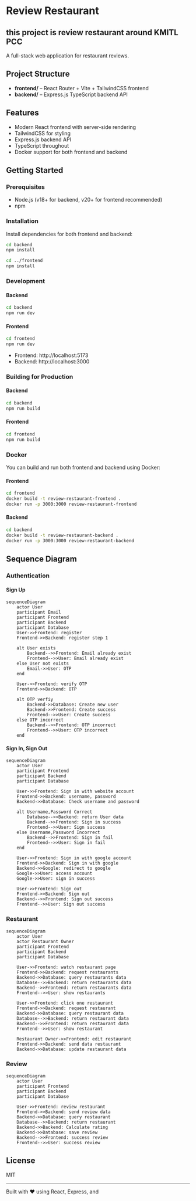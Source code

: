 # Review Restaurant

## this project is review restaurant around KMITL PCC

A full-stack web application for restaurant reviews.

## Project Structure

- **frontend/** – React Router + Vite + TailwindCSS frontend
- **backend/** – Express.js TypeScript backend API

## Features

- Modern React frontend with server-side rendering
- TailwindCSS for styling
- Express.js backend API
- TypeScript throughout
- Docker support for both frontend and backend

## Getting Started

### Prerequisites

- Node.js (v18+ for backend, v20+ for frontend recommended)
- npm

### Installation

Install dependencies for both frontend and backend:

```sh
cd backend
npm install

cd ../frontend
npm install
```

### Development

#### Backend

```sh
cd backend
npm run dev
```

#### Frontend

```sh
cd frontend
npm run dev
```

- Frontend: http://localhost:5173
- Backend: http://localhost:3000

### Building for Production

#### Backend

```sh
cd backend
npm run build
```

#### Frontend

```sh
cd frontend
npm run build
```

### Docker

You can build and run both frontend and backend using Docker:

#### Frontend

```sh
cd frontend
docker build -t review-restaurant-frontend .
docker run -p 3000:3000 review-restaurant-frontend
```

#### Backend

```sh
cd backend
docker build -t review-restaurant-backend .
docker run -p 3000:3000 review-restaurant-backend
```

## Sequence Diagram

### Authentication

#### Sign Up

```mermaid
sequenceDiagram
    actor User
    participant Email
    participant Frontend
    participant Backend
    participant Database
    User->>Frontend: register
    Frontend->>Backend: register step 1

    alt User exists
        Backend-->>Frontend: Email already exist
        Frontend-->>User: Email already exist
    else User not exists
        Email->>User: OTP
    end

    User->>Frontend: verify OTP
    Frontend->>Backend: OTP

    alt OTP verfiy
        Backend->>Database: Create new user
        Backend->>Frontend: Create success
        Frontend-->>User: Create success
    else OTP incorrect
        Backend-->>Frontend: OTP incorrect
        Frontend-->>User: OTP incorrect
    end

```

#### Sign In, Sign Out

```mermaid
sequenceDiagram
    actor User
    participant Frontend
    participant Backend
    participant Database

    User->>Frontend: Sign in with website account
    Frontend->>Backend: username, password
    Backend->>Database: Check username and password

    alt Username,Password Correct
        Database-->>Backend: return User data
        Backend-->>Frontend: Sign in success
        Frontend-->>User: Sign success
    else Username,Password Incorrect
        Backend-->>Frontend: Sign in fail
        Frontend-->>User: Sign in fail
    end

    User->>Frontend: Sign in with google account
    Frontend->>Backend: Sign in with google
    Backend->>Google: redirect to google
    Google->>User: access account
    Google->>User: sign in success

    User->>Frontend: Sign out
    Frontend->>Backend: Sign out
    Backend-->>Frontend: Sign out success
    Frontend-->>User: Sign out success

```

### Restaurant

```mermaid
sequenceDiagram
    actor User
    actor Restaurant Owner
    participant Frontend
    participant Backend
    participant Database

    User->>Frontend: watch restaurant page
    Frontend->>Backend: request restaurants
    Backend->>Database: query restaurants data
    Database-->>Backend: return restaurants data
    Backend-->>Frontend: return restaurants data
    Frontend-->>User: show restaurants

    User->>Frontend: click one restaurant
    Frontend->>Backend: request restaurant
    Backend->>Database: query restaurant data
    Database-->>Backend: return restaurant data
    Backend-->>Frontend: return restaurant data
    Frontend-->>User: show restaurant

    Restaurant Owner->>Frontend: edit restaurant
    Frontend->>Backend: send data restaurant
    Backend->>Database: update restaurant data
```

### Review

```mermaid
sequenceDiagram
    actor User
    participant Frontend
    participant Backend
    participant Database

    User->>Frontend: review restaurant
    Frontend->>Backend: send review data
    Backend->>Database: query restaurant
    Database-->>Backend: return restaurant
    Backend->>Backend: Calculate rating
    Backend->>Database: save review
    Backend-->>Frontend: success review
    Frontend-->>User: success review
```

## License

MIT

---

Built with ❤️ using React, Express, and
